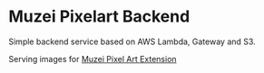 # Muzei Pixelart Backend

Simple backend service based on AWS Lambda, Gateway and S3.  

Serving images for [Muzei Pixel Art Extension](https://github.com/michaldrabik/muzei-pixelart-android)